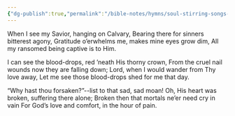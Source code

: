 ```yaml
---
{"dg-publish":true,"permalink":"/bible-notes/hymns/soul-stirring-songs-and-hymns/when-i-see-my-saviour/","title":"When I See My Saviour"}
---
```



When I see my Savior, hanging on Calvary,
Bearing there for sinners bitterest agony,
Gratitude o’erwhelms me, makes mine eyes grow dim,
All my ransomed being captive is to Him.

I can see the blood-drops, red ’neath His thorny crown,
From the cruel nail wounds now they are falling down;
Lord, when I would wander from Thy love away,
Let me see those blood-drops shed for me that day.

“Why hast thou forsaken?”--list to that sad, sad moan!
Oh, His heart was broken, suffering there alone;
Broken then that mortals ne’er need cry in vain
For God’s love and comfort, in the hour of pain.